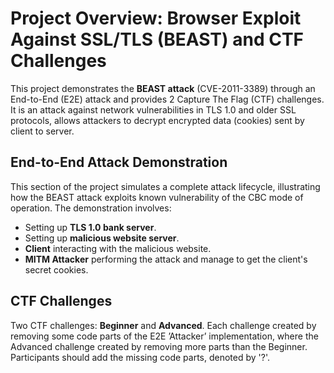 # Project Overview: Browser Exploit Against SSL/TLS (BEAST) and CTF Challenges

This project demonstrates the **BEAST attack** (CVE-2011-3389) through an End-to-End (E2E) attack and provides 2 Capture The Flag (CTF) challenges.
It is an attack against network vulnerabilities in TLS 1.0 and older SSL protocols, allows attackers to decrypt encrypted data (cookies) sent by client to server.

## End-to-End Attack Demonstration
This section of the project simulates a complete attack lifecycle, illustrating how the BEAST attack exploits known vulnerability of the CBC mode of operation. The demonstration involves:
- Setting up **TLS 1.0 bank server**.
- Setting up **malicious website server**.
- **Client** interacting with the malicious website.
- **MITM Attacker** performing the attack and manage to get the client's secret cookies.

## CTF Challenges

Two CTF challenges: **Beginner** and **Advanced**. Each challenge created by removing some code parts of the E2E ’Attacker’ implementation, where the Advanced challenge created by removing more parts than the Beginner.
Participants should add the missing code parts, denoted by '?'.
